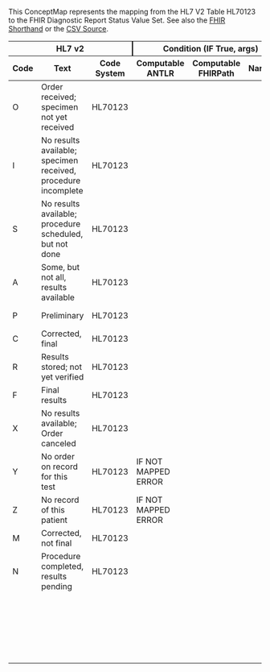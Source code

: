 
This ConceptMap represents the mapping from the HL7 V2 Table HL70123 to the FHIR Diagnostic Report Status Value Set. See also the <a href='https://github.com/HL7/v2-to-fhir/blob/master/input/fsh/Table HL70123%5BQueries%5D to Diagnostic Report Status.fsh'>FHIR Shorthand</a> or the <a href='https://github.com/HL7/v2-to-fhir/blob/master/mappings/codesystems/HL7 Concept Map_ ResultStatus%5BNon-Queries%5D - Sheet1.csv'>CSV Source</a>.
<table class='grid'><thead>
<tr><th colspan='3' style='border-right: 2px solid black;'>HL7 v2</th><th colspan='3' style='border-right: 2px solid black;'>Condition (IF True, args)</th><th colspan='4'>HL7 FHIR</th><th rowspan='2'>Comments</th></tr>
<tr><th>Code</th><th>Text</th><th>Code System</th><th>Computable ANTLR</th><th>Computable FHIRPath</th><th>Narrative</th><th>Code</th><th>Proposed Extension</th><th>Display</th><th>Code System</th></tr></thead>
<tbody>
<tr><td>O</td><td>Order received; specimen not yet received</td><td style='border-right: 2px'>HL70123</td><td style='border-right: 2px'></td><td style='border-right: 2px'></td><td style='border-right: 2px'></td><td>registered</td><td style='border-right: 2px'></td><td>Registered</td><td><a href='https://hl7.org/fhir/R4/codesystem-diagnostic-report-status.html'>http://hl7.org/fhir/diagnostic-report-status</a></td><td style='border-right: 2px'></td></tr>
<tr><td>I</td><td>No results available; specimen received, procedure incomplete</td><td style='border-right: 2px'>HL70123</td><td style='border-right: 2px'></td><td style='border-right: 2px'></td><td style='border-right: 2px'></td><td>registered</td><td style='border-right: 2px'></td><td>Registered</td><td><a href='https://hl7.org/fhir/R4/codesystem-diagnostic-report-status.html'>http://hl7.org/fhir/diagnostic-report-status</a></td><td style='border-right: 2px'></td></tr>
<tr><td>S</td><td>No results available; procedure scheduled, but not done</td><td style='border-right: 2px'>HL70123</td><td style='border-right: 2px'></td><td style='border-right: 2px'></td><td style='border-right: 2px'></td><td>registered</td><td style='border-right: 2px'></td><td>Registered</td><td><a href='https://hl7.org/fhir/R4/codesystem-diagnostic-report-status.html'>http://hl7.org/fhir/diagnostic-report-status</a></td><td style='border-right: 2px'></td></tr>
<tr><td>A</td><td>Some, but not all, results available</td><td style='border-right: 2px'>HL70123</td><td style='border-right: 2px'></td><td style='border-right: 2px'></td><td style='border-right: 2px'></td><td style='border-right: 2px'></td><td style='border-right: 2px'></td><td style='border-right: 2px'></td><td style='border-right: 2px'></td><td style='border-right: 2px'></td></tr>
<tr><td>P</td><td>Preliminary</td><td style='border-right: 2px'>HL70123</td><td style='border-right: 2px'></td><td style='border-right: 2px'></td><td style='border-right: 2px'></td><td>preliminary</td><td style='border-right: 2px'></td><td>Preliminary</td><td><a href='https://hl7.org/fhir/R4/codesystem-diagnostic-report-status.html'>http://hl7.org/fhir/diagnostic-report-status</a></td><td style='border-right: 2px'></td></tr>
<tr><td>C</td><td>Corrected, final</td><td style='border-right: 2px'>HL70123</td><td style='border-right: 2px'></td><td style='border-right: 2px'></td><td style='border-right: 2px'></td><td>corrected</td><td style='border-right: 2px'></td><td>Corrected</td><td><a href='https://hl7.org/fhir/R4/codesystem-diagnostic-report-status.html'>http://hl7.org/fhir/diagnostic-report-status</a></td><td style='border-right: 2px'></td></tr>
<tr><td>R</td><td>Results stored; not yet verified</td><td style='border-right: 2px'>HL70123</td><td style='border-right: 2px'></td><td style='border-right: 2px'></td><td style='border-right: 2px'></td><td>partial</td><td style='border-right: 2px'></td><td>Partial</td><td><a href='https://hl7.org/fhir/R4/codesystem-diagnostic-report-status.html'>http://hl7.org/fhir/diagnostic-report-status</a></td><td style='border-right: 2px'></td></tr>
<tr><td>F</td><td>Final results</td><td style='border-right: 2px'>HL70123</td><td style='border-right: 2px'></td><td style='border-right: 2px'></td><td style='border-right: 2px'></td><td>final</td><td style='border-right: 2px'></td><td>Final</td><td><a href='https://hl7.org/fhir/R4/codesystem-diagnostic-report-status.html'>http://hl7.org/fhir/diagnostic-report-status</a></td><td style='border-right: 2px'></td></tr>
<tr><td>X</td><td>No results available; Order canceled</td><td style='border-right: 2px'>HL70123</td><td style='border-right: 2px'></td><td style='border-right: 2px'></td><td style='border-right: 2px'></td><td>cancelled</td><td style='border-right: 2px'></td><td>Cancelled</td><td><a href='https://hl7.org/fhir/R4/codesystem-diagnostic-report-status.html'>http://hl7.org/fhir/diagnostic-report-status</a></td><td style='border-right: 2px'></td></tr>
<tr><td>Y</td><td>No order on record for this test</td><td style='border-right: 2px'>HL70123</td><td>IF NOT MAPPED ERROR</td><td style='border-right: 2px'></td><td style='border-right: 2px'></td><td style='border-right: 2px'></td><td style='border-right: 2px'></td><td style='border-right: 2px'></td><td style='border-right: 2px'></td><td style='border-right: 2px'></td></tr>
<tr><td>Z</td><td>No record of this patient</td><td style='border-right: 2px'>HL70123</td><td>IF NOT MAPPED ERROR</td><td style='border-right: 2px'></td><td style='border-right: 2px'></td><td style='border-right: 2px'></td><td style='border-right: 2px'></td><td style='border-right: 2px'></td><td style='border-right: 2px'></td><td style='border-right: 2px'></td></tr>
<tr><td>M</td><td>Corrected, not final</td><td style='border-right: 2px'>HL70123</td><td style='border-right: 2px'></td><td style='border-right: 2px'></td><td style='border-right: 2px'></td><td style='border-right: 2px'></td><td style='border-right: 2px'></td><td style='border-right: 2px'></td><td style='border-right: 2px'></td><td style='border-right: 2px'></td></tr>
<tr><td>N</td><td>Procedure completed, results pending</td><td style='border-right: 2px'>HL70123</td><td style='border-right: 2px'></td><td style='border-right: 2px'></td><td style='border-right: 2px'></td><td style='border-right: 2px'></td><td style='border-right: 2px'></td><td style='border-right: 2px'></td><td style='border-right: 2px'></td><td style='border-right: 2px'></td></tr>
<tr><td style='border-right: 2px'></td><td style='border-right: 2px'></td><td style='border-right: 2px'></td><td style='border-right: 2px'></td><td style='border-right: 2px'></td><td style='border-right: 2px'></td><td>appended</td><td style='border-right: 2px'></td><td>Appended</td><td><a href='https://hl7.org/fhir/R4/codesystem-diagnostic-report-status.html'>http://hl7.org/fhir/diagnostic-report-status</a></td><td style='border-right: 2px'></td></tr>
<tr><td style='border-right: 2px'></td><td style='border-right: 2px'></td><td style='border-right: 2px'></td><td style='border-right: 2px'></td><td style='border-right: 2px'></td><td style='border-right: 2px'></td><td>entered-in-errror</td><td style='border-right: 2px'></td><td>Entered in Error</td><td><a href='https://hl7.org/fhir/R4/codesystem-diagnostic-report-status.html'>http://hl7.org/fhir/diagnostic-report-status</a></td><td style='border-right: 2px'></td></tr>
<tr><td style='border-right: 2px'></td><td style='border-right: 2px'></td><td style='border-right: 2px'></td><td style='border-right: 2px'></td><td style='border-right: 2px'></td><td style='border-right: 2px'></td><td>unknown</td><td style='border-right: 2px'></td><td>Unknown</td><td><a href='https://hl7.org/fhir/R4/codesystem-diagnostic-report-status.html'>http://hl7.org/fhir/diagnostic-report-status</a></td><td style='border-right: 2px'></td></tr>
</tbody></table>
